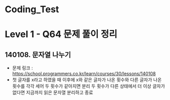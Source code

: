 # Coding_Test

# Level 1 - Q64 문제 풀이 정리

## 140108. 문자열 나누기
- 문제 링크 : https://school.programmers.co.kr/learn/courses/30/lessons/140108
- 첫 글자를 x라고 하였을 때 이후에 x와 같은 글자가 나온 횟수와 다른 글자가 나온 횟수를 각각 세어 두 횟수가 같아지면 분리
두 횟수가 다른 상태에서 더 이상 글자가 없다면 지금까지 읽은 문자열 분리하고 종료

